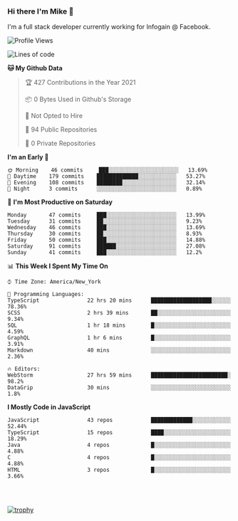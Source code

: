 ### Hi there I'm Mike 👋
I'm a full stack developer currently working for Infogain @ Facebook.

<!--START_SECTION:waka-->
![Profile Views](http://img.shields.io/badge/Profile%20Views-0-blue)

![Lines of code](https://img.shields.io/badge/From%20Hello%20World%20I%27ve%20Written-1.3%20million%20lines%20of%20code-blue)

**🐱 My Github Data** 

> 🏆 427 Contributions in the Year 2021
 > 
> 📦 0 Bytes Used in Github's Storage 
 > 
> 🚫 Not Opted to Hire
 > 
> 📜 94 Public Repositories 
 > 
> 🔑 0 Private Repositories  
 > 
**I'm an Early 🐤** 

```text
🌞 Morning    46 commits     ███░░░░░░░░░░░░░░░░░░░░░░   13.69% 
🌆 Daytime    179 commits    █████████████░░░░░░░░░░░░   53.27% 
🌃 Evening    108 commits    ████████░░░░░░░░░░░░░░░░░   32.14% 
🌙 Night      3 commits      ░░░░░░░░░░░░░░░░░░░░░░░░░   0.89%

```
📅 **I'm Most Productive on Saturday** 

```text
Monday       47 commits     ███░░░░░░░░░░░░░░░░░░░░░░   13.99% 
Tuesday      31 commits     ██░░░░░░░░░░░░░░░░░░░░░░░   9.23% 
Wednesday    46 commits     ███░░░░░░░░░░░░░░░░░░░░░░   13.69% 
Thursday     30 commits     ██░░░░░░░░░░░░░░░░░░░░░░░   8.93% 
Friday       50 commits     ███░░░░░░░░░░░░░░░░░░░░░░   14.88% 
Saturday     91 commits     ██████░░░░░░░░░░░░░░░░░░░   27.08% 
Sunday       41 commits     ███░░░░░░░░░░░░░░░░░░░░░░   12.2%

```


📊 **This Week I Spent My Time On** 

```text
⌚︎ Time Zone: America/New_York

💬 Programming Languages: 
TypeScript               22 hrs 20 mins      ███████████████████░░░░░░   78.36% 
SCSS                     2 hrs 39 mins       ██░░░░░░░░░░░░░░░░░░░░░░░   9.34% 
SQL                      1 hr 18 mins        █░░░░░░░░░░░░░░░░░░░░░░░░   4.59% 
GraphQL                  1 hr 6 mins         █░░░░░░░░░░░░░░░░░░░░░░░░   3.91% 
Markdown                 40 mins             ░░░░░░░░░░░░░░░░░░░░░░░░░   2.36%

🔥 Editors: 
WebStorm                 27 hrs 59 mins      ████████████████████████░   98.2% 
DataGrip                 30 mins             ░░░░░░░░░░░░░░░░░░░░░░░░░   1.8%

```

**I Mostly Code in JavaScript** 

```text
JavaScript               43 repos            █████████████░░░░░░░░░░░░   52.44% 
TypeScript               15 repos            ████░░░░░░░░░░░░░░░░░░░░░   18.29% 
Java                     4 repos             █░░░░░░░░░░░░░░░░░░░░░░░░   4.88% 
C                        4 repos             █░░░░░░░░░░░░░░░░░░░░░░░░   4.88% 
HTML                     3 repos             █░░░░░░░░░░░░░░░░░░░░░░░░   3.66%

```



<!--END_SECTION:waka-->

##### &nbsp;
[![trophy](https://github-profile-trophy.vercel.app/?username=uptonm&theme=dracula)](https://github.com/ryo-ma/github-profile-trophy)
